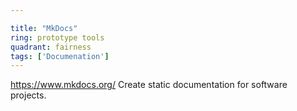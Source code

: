 ```yaml
---

title: "MkDocs"
ring: prototype tools
quadrant: fairness
tags: ['Documenation']
---
```

https://www.mkdocs.org/
Create static documentation for software projects.
